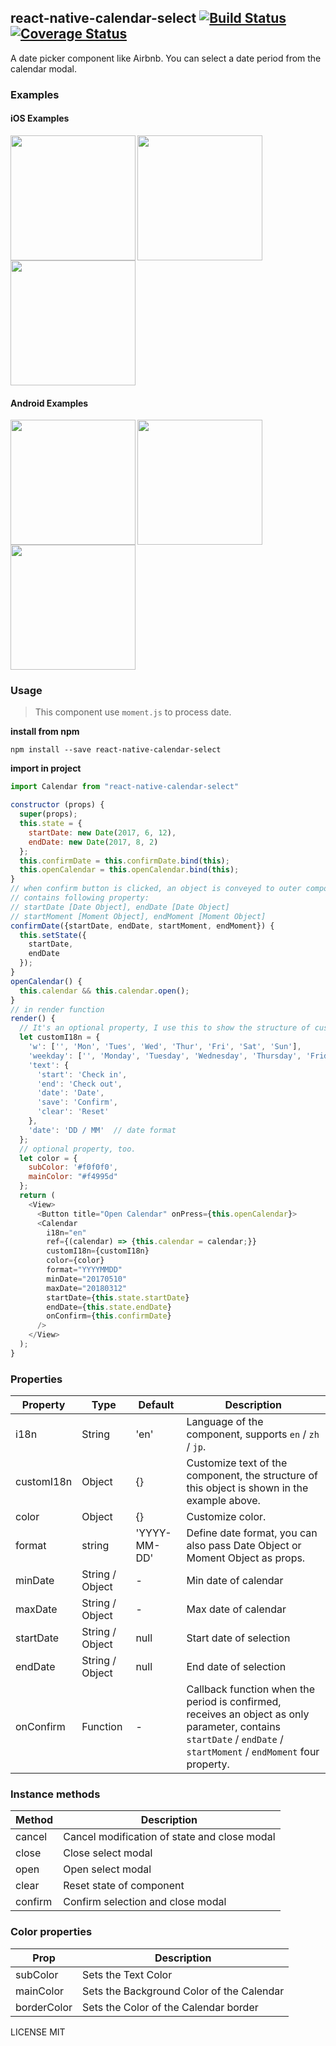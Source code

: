 ## react-native-calendar-select [![Build Status](https://travis-ci.org/Tinysymphony/react-native-calendar-select.svg?branch=master)](https://travis-ci.org/Tinysymphony/react-native-calendar-select) [![Coverage Status](https://coveralls.io/repos/github/Tinysymphony/react-native-calendar-select/badge.svg?branch=master)](https://coveralls.io/github/Tinysymphony/react-native-calendar-select?branch=master)

A date picker component like Airbnb. You can select a date period from the calendar modal.

### Examples

#### iOS Examples

<a href="#ios-en" id="ios-en"><img src="./GIF/ios-en.gif" align="left" width="200"></a>

<a href="#ios-zh" id="ios-zh"><img src="./GIF/ios-zh.gif" align="left" width="200"></a>

<a href="#ios-jp" id="ios-jp"><img src="./GIF/ios-jp.gif" width="200"></a>

#### Android Examples

<a href="#a-en" id="a-en"><img src="./GIF/a-en.gif" align="left" width="200"></a>

<a href="#a-zh" id="a-zh"><img src="./GIF/a-zh.gif" align="left" width="200"></a>

<a href="#a-jp" id="a-jp"><img src="./GIF/a-jp.gif" width="200"></a>

### Usage

> This component use `moment.js` to process date.

**install from npm**

```shell
npm install --save react-native-calendar-select
```

**import in project**

```js
import Calendar from "react-native-calendar-select"
```

```js
constructor (props) {
  super(props);
  this.state = {
    startDate: new Date(2017, 6, 12),  
    endDate: new Date(2017, 8, 2)
  };
  this.confirmDate = this.confirmDate.bind(this);
  this.openCalendar = this.openCalendar.bind(this);
}
// when confirm button is clicked, an object is conveyed to outer component
// contains following property:
// startDate [Date Object], endDate [Date Object]
// startMoment [Moment Object], endMoment [Moment Object]
confirmDate({startDate, endDate, startMoment, endMoment}) {
  this.setState({
    startDate,
    endDate
  });
}
openCalendar() {
  this.calendar && this.calendar.open();
}
// in render function
render() {
  // It's an optional property, I use this to show the structure of customI18n object.
  let customI18n = {
    'w': ['', 'Mon', 'Tues', 'Wed', 'Thur', 'Fri', 'Sat', 'Sun'],
    'weekday': ['', 'Monday', 'Tuesday', 'Wednesday', 'Thursday', 'Friday', 'Saturday', 'Sunday'],
    'text': {
      'start': 'Check in',
      'end': 'Check out',
      'date': 'Date',
      'save': 'Confirm',
      'clear': 'Reset'
    },
    'date': 'DD / MM'  // date format
  };
  // optional property, too.
  let color = {
    subColor: '#f0f0f0',
    mainColor: "#f4995d"
  };
  return (
    <View>
      <Button title="Open Calendar" onPress={this.openCalendar}>
      <Calendar
        i18n="en"
        ref={(calendar) => {this.calendar = calendar;}}
        customI18n={customI18n}
        color={color}
        format="YYYYMMDD"
        minDate="20170510"
        maxDate="20180312"
        startDate={this.state.startDate}
        endDate={this.state.endDate}
        onConfirm={this.confirmDate}
      />
    </View>
  );
}
```

### Properties

| Property   | Type            | Default      | Description                                                                                                                                                         |
| ---------- | --------------- | ------------ | ------------------------------------------------------------------------------------------------------------------------------------------------------------------- |
| i18n       | String          | 'en'         | Language of the component, supports `en` / `zh` / `jp`.                                                                                                             |
| customI18n | Object          | {}           | Customize text of the component, the structure of this object is shown in the example above.                                                                        |
| color      | Object          | {}           | Customize color.                                                                                                                                                    |
| format     | string          | 'YYYY-MM-DD' | Define date format, you can also pass Date Object or Moment Object as props.                                                                                        |
| minDate    | String / Object | -            | Min date of calendar                                                                                                                                                |
| maxDate    | String / Object | -            | Max date of calendar                                                                                                                                                |
| startDate  | String / Object | null         | Start date of selection                                                                                                                                             |
| endDate    | String / Object | null         | End date of selection                                                                                                                                               |
| onConfirm  | Function        | -            | Callback function when the period is confirmed, receives an object as only parameter, contains `startDate` / `endDate` / `startMoment` / `endMoment` four property. |

### Instance methods

| Method  | Description                                  |
| ------- | -------------------------------------------- |
| cancel  | Cancel modification of state and close modal |
| close   | Close select modal                           |
| open    | Open select modal                            |
| clear   | Reset state of component                     |
| confirm | Confirm selection and close modal            |

### Color properties

| Prop        | Description                               |
| ----------- | ----------------------------------------- |
| subColor    | Sets the Text Color                       |
| mainColor   | Sets the Background Color of the Calendar |
| borderColor | Sets the Color of the Calendar border     |

LICENSE MIT
